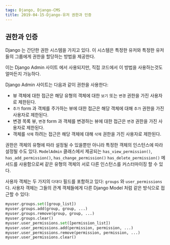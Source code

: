 ```yaml
---
tags: Django, Django-CMS
title: 2019-04-15-Django-유저 권한과 인증
---
```

## 권한과 인증
Django 는 간단한 권한 시스템을 가지고 있다. 이 시스템은 특정한 유저와 특정한 유저들의 그룹에게 권한을 할당하는 방법을 제공한다.

이는 Django Admin 사이트 에서 사용되지만, 직접 코드에서 이 방법을 사용하는것도 얼마든지 가능하다.

Django Admin 사이트는 다음과 같이 권한을 사용한다:
* 뷰 객체에 대한 접근은 해당 유형의 객체에 대한 `보기` 또는 `변경` 권한을 가진 사용자로 제한된다.
* `추가` form 과 객체를 주가하는 뷰에 대한 접근은 해당 객체에 대해 `추가` 권한을 가진 사용자로 제한된다.
* 변경 목록 뷰, `변경` form 과 객체를 변경하는 뷰에 대한 접근은 `변경` 권한을 가진 사용자로 제한된다.
* 객체를 `삭제` 하려는 접근은 해당 객체에 대해 `삭제` 권한을 가진 사용자로 제한된다.

권한은 객체의 유형에 따라 설정될 수 있을뿐만 아니라 특정한 객체의 인스턴스에 따라 설정될 수도 있다.
`ModelAdmin` 클래스에서 제공되는 `has_view_permission()`, `has_add_permission()`, `has_change_permission()` `has_delete_permission()` 메서드를 사용함으로써 같은 유형의 객체의 서로 다른 인스턴스를 커스터마이징 할 수 있다.

사용자 객체는 두 가지의 `다대다` 필드를 포함하고 있다: `groups` 와 `user_permissions` 다.
사용자 객체는 그들의 관계 객체들에게 다른 Django Model 처럼 같은 방식으로 접근할 수 있다:

```python
myuser.groups.set([group_list])
myuser.groups.add(group, group, ...)
myuser.groups.remove(group, group, ...)
myuser.groups.clear()
myuser.user_permissions.set([permission_list])
myuser.user_permissions.add(permission, permission, ...)
myuser.user_permissions.remove(permission, permission, ...)
myuser.user_permissions.clear()
```
